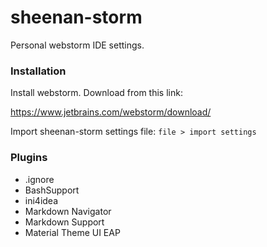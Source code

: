 # sheenan-storm
Personal webstorm IDE settings.

### Installation
Install webstorm. Download from this link:

https://www.jetbrains.com/webstorm/download/

Import sheenan-storm settings file: `file > import settings`


### Plugins
- .ignore
- BashSupport
- ini4idea
- Markdown Navigator
- Markdown Support
- Material Theme UI EAP